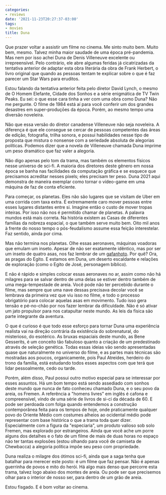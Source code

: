 ```yaml
---
categories:
- reviews
date: '2021-11-23T20:27:37-03:00'
tags:
- movies
title: Duna
---
```


Que prazer voltar a assistir um filme no cinema. Me sinto muito bem. Muito bem, mesmo. Talvez minha maior saudade de uma época pré-pandemia. Mas nem por isso achei Duna de Denis Villeneuve excelente ou irrepreensível. Pelo contrário, ele abre algumas feridas já cicatrizadas da tentativa anterior de adaptar esta obra literária da obra de Frank Herbert, o livro original que quando as pessoas tentam te explicar sobre o que é faz parecer um Star Wars para eruditos.

Estou falando da tentativa anterior feita pelo diretor David Lynch, o mesmo de O Homem Elefante, Cidade dos Sonhos e a série enigmática de TV Twin Peaks. Eu sei: o que esse cara tinha a ver com uma obra como Duna? Não me pergunte. O filme de 1984 está aí para você conferir um dos grandes desastres em super-produçōes da época. Porém, ao mesmo tempo uma diversão noveleira.

Não que essa versão do diretor canadense Villeneuve não seja noveleira. A diferença é que ele consegue se cercar de pessoas competentes das áreas de edição, fotografia, trilha sonora, e possui habilidades nesse tipo de proposta que mistura o nonsense com a seriedade absoluta de alegorias políticas. Podemos dizer que a novela de Villeneuve chamada Duna imprime um peso dramático que faz valer a alegoria.

Não digo apenas pelo tom da trama, mas também os elementos físicos nesse universo de sci-fi. A maioria dos diretores deste gênero em nossa época se banha nas facilidades da computação gráfica e se esquece que precisamos acreditar nesses pixels; eles precisam ter peso. Duna 2021 aqui demonstra de maneira exemplar como tornar o vídeo-game em uma máquina de faz de conta eficiente.

Para começar, os planetas. Eles não são lugares que se visitam de Uber em uma corrida com taxa extra. É extremamente caro mover pessoas entre esses lugares distantes entre si. Imagine então o custo de mover tropas inteiras. Por isso não nos é permitido chamar de planetas. A palavra mundos está mais correta. Na história existem as Casas de diferentes famílias da nobreza espacial, o que também serve muito bem. Oito mil anos à frente do nosso tempo o pós-feudalismo assume essa feição interestelar. Faz sentido, ainda por cima.

Mas não termina nos planetas. Olhe essas aeronaves, máquinas voadoras que emulam um inseto. Apesar de não ser exatamente idêntico, mas por ser um inseto de quatro asas, nos faz lembrar de um [gafanhoto](https://youtu.be/MYtXUVf74zA). Por quê? Ora, as pragas do Egito. E estamos em Duna, um deserto escaldante e relações de exploração (como o Egito de José, personagem bíblico).

E não é rápido e simples colocar essas aeronaves no ar, assim como não há milagres para se salvar dentro de uma delas se estiver dentro também de uma mega-tempestade de areia. Você pode não ter percebido durante o filme, mas sempre que uma nave dessas precisava decolar você se lembrava da primeira vez que viu isso no filme, e todo o processo obrigatório para colocar aquelas asas em movimento. Tudo isso gera tensão e pé-no-chão por nos fazer lembrar da dificuldade. Não é só ativar um jato propulsor para nos catapultar neste mundo. As leis da física são parte integrante da aventura.

O que é curioso é que todo esse esforço para tornar Duna uma experiência realista vai na direção contrária da existência do sobrenatural, do misterioso, do esotérico. As bruxas espaciais deste mundo, as Bene Gesserits, é um conceito tão fabuloso quanto a criação de um predestinado através de seleção genética. Todas essas ideias vão sendo apresentadas quase que naturalmente no universo do filme, e as partes mais técnicas são mostradas aos poucos, organicamente, pois Paul Atreides, herdeiro do trono da família, está estudando todos esses aspectos com que terá que lidar pessoalmente, cedo ou tarde.

Porém, além disso, Paul possui outro motivo especial para se interessar por esses assuntos. Há um bom tempo está sendo assediado com sonhos deste mundo que nunca de fato conheceu chamado Duna, e o seu povo da areia, os Fremen. A referência a "homens livres" em inglês é cafona e compreensível, vindo de uma série de livros de si-ci da década de 60. E pode ser perdoada com folga quando entendemos a construção contemporânea feita para os tempos de hoje, onde praticamente qualquer povo do Oriente Médio com costumes alheios ao ocidental médio pode representar com base histórica o que a trama toda quer dizer. Especialmente com a figura da "especiaria", um produto valioso sob solo Fremen, mas explorado por estrangeiros. Ainda que você ache um porre alguns dos detalhes e o fato de um filme de mais de duas horas no espaço não ter tantas explosões (estou olhando para você de camiseta de Chewbacca) a alegoria política impõe seu peso com propriedade.

Duna realiza o milagre dos ótimos sci-fi, ainda que a saga tenha que batalhar para merecer este posto: é um filme que faz pensar. Não é apenas guerrinha de povos e mito do herói. Há algo mais denso que percorre esta trama, talvez logo abaixo dos montes de areia. Ou pode ser que precisemos olhar para o interior de nosso ser, para dentro de um grão de areia.

Estou fisgado. E é bom voltar ao cinema.